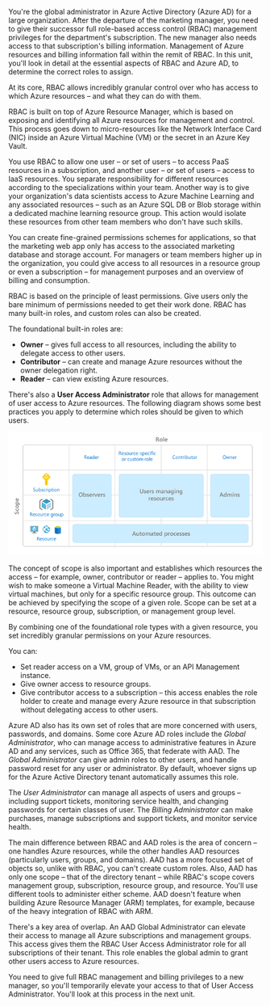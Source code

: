 You're the global administrator in Azure Active Directory (Azure AD) for a large organization. After the departure of the marketing manager, you need to give their successor full role-based access control (RBAC) management privileges for the department's subscription. The new manager also needs access to that subscription's billing information. Management of Azure resources and billing information fall within the remit of RBAC. In this unit, you'll look in detail at the essential aspects of RBAC and Azure AD, to determine the correct roles to assign.

At its core, RBAC allows incredibly granular control over who has access to which Azure resources – and what they can do with them.

RBAC is built on top of Azure Resource Manager, which is based on exposing and identifying all Azure resources for management and control. This process goes down to micro-resources like the Network Interface Card (NIC) inside an Azure Virtual Machine (VM) or the secret in an Azure Key Vault.

You use RBAC to allow one user – or set of users – to access PaaS resources in a subscription, and another user – or set of users – access to IaaS resources. You separate responsibility for different resources according to the specializations within your team. Another way is to give your organization's data scientists access to Azure Machine Learning and any associated resources – such as an Azure SQL DB or Blob storage within a dedicated machine learning resource group. This action would isolate these resources from other team members who don't have such skills.

You can create fine-grained permissions schemes for applications, so that the marketing web app only has access to the associated marketing database and storage account. For managers or team members higher up in the organization, you could give access to all resources in a resource group or even a subscription – for management purposes and an overview of billing and consumption.

RBAC is based on the principle of least permissions. Give users only the bare minimum of permissions needed to get their work done. RBAC has many built-in roles, and custom roles can also be created.

The foundational built-in roles are:

- **Owner** – gives full access to all resources, including the ability to delegate access to other users.
- **Contributor** – can create and manage Azure resources without the owner delegation right.
- **Reader** – can view existing Azure resources.

There's also a **User Access Administrator** role that allows for management of user access to Azure resources. The following diagram shows some best practices you apply to determine which roles should be given to which users.

   ![Best practices to determine which roles should be given to which users](../media/4-best-practices.png)

The concept of scope is also important and establishes which resources the access – for example, owner, contributor or reader – applies to. You might wish to make someone a Virtual Machine Reader, with the ability to view virtual machines, but only for a specific resource group. This outcome can be achieved by specifying the scope of a given role. Scope can be set at a resource, resource group, subscription, or management group level.

By combining one of the foundational role types with a given resource, you set incredibly granular permissions on your Azure resources.

You can:

- Set reader access on a VM, group of VMs, or an API Management instance.
- Give owner access to resource groups.
- Give contributor access to a subscription – this access enables the role holder to create and manage every Azure resource in that subscription without delegating access to other users.

Azure AD also has its own set of roles that are more concerned with users, passwords, and domains. Some core Azure AD roles include the *Global Administrator*, who can manage access to administrative features in Azure AD and any services, such as Office 365, that federate with AAD. The *Global Administrator* can give admin roles to other users, and handle password reset for any user or administrator. By default, whoever signs up for the Azure Active Directory tenant automatically assumes this role.

The *User Administrator* can manage all aspects of users and groups – including support tickets, monitoring service health, and changing passwords for certain classes of user. The *Billing Administrator* can make purchases, manage subscriptions and support tickets, and monitor service health.

The main difference between RBAC and AAD roles is the area of concern – one handles Azure resources, while the other handles AAD resources (particularly users, groups, and domains). AAD has a more focused set of objects so, unlike with RBAC, you can't create custom roles. Also, AAD has only one scope – that of the directory tenant – while RBAC's scope covers management group, subscription, resource group, and resource. You'll use different tools to administer either scheme. AAD doesn't feature when building Azure Resource Manager (ARM) templates, for example, because of the heavy integration of RBAC with ARM.

There's a key area of overlap. An AAD Global Administrator can elevate their access to manage all Azure subscriptions and management groups. This access gives them the RBAC User Access Administrator role for all subscriptions of their tenant. This role enables the global admin to grant other users access to Azure resources.

You need to give full RBAC management and billing privileges to a new manager, so you'll temporarily elevate your access to that of User Access Administrator. You'll look at this process in the next unit.